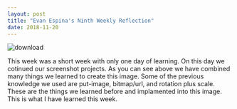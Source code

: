 ```yaml
---
layout: post
title: "Evan Espina's Ninth Weekly Reflection"
date: 2018-11-20
---
```


![download](/Downloads/download.png)

This week was a short week with only one day of learning. On this day we cotinued our screenshot projects. As you can see above we have combined many things we learned to create this image. Some of the previous knowledge we used are put-image, bitmap/url, and rotation plus scale. These are the things we learned before and implamented into this image. This is what I have learned this week.
